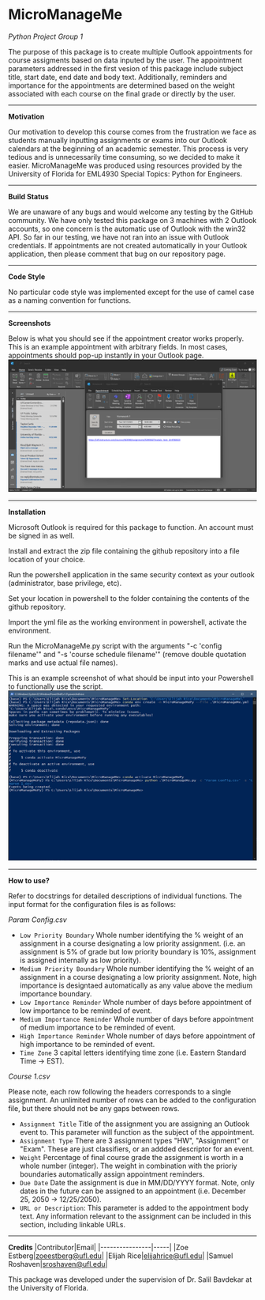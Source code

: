 # MicroManageMe
_Python Project Group 1_

The purpose of this package is to create multiple Outlook appointments for course assigments based on data inputed by the user. The appointment parameters addressed in the first vesion of this package include subject title, start date, end date and body text. Additionally, reminders and importance for the appointments are determined based on the weight associated with each course on the final grade or directly by the user.
***
**Motivation**

Our motivation to develop this course comes from the frustration we face as students manually inputting assignments or exams into our Outlook calendars at the beginning of an academic semester. This process is very tedious and is unnecessarily time consuming, so we decided to make it easier. MicroManageMe was produced using resources provided by the University of Florida for EML4930 Special Topics: Python for Engineers.
***
**Build Status**

We are unaware of any bugs and would welcome any testing by the GitHub community. We have only tested this package on 3 machines with 2 Outlook accounts, so one concern is the automatic use of Outlook with the win32 API. So far in our testing, we have not ran into an issue with Outlook credentials. If appointments are not created automatically in your Outlook application, then please comment that bug on our repository page.
***
**Code Style**

No particular code style was implemented except for the use of camel case as a naming convention for functions.
***
**Screenshots**

Below is what you should see if the appointment creator works properly. This is an example appointment with arbitrary fields. In most cases, appointments should pop-up instantly in your Outlook page.
![Appointment Display](https://github.com/zoeestberg/MicroManageMe/blob/main/Appointment%20Display.png)
***
**Installation**

Microsoft Outlook is required for this package to function. An account must be signed in as well.

Install and extract the zip file containing the github repository into a file location of your choice.

Run the powershell application in the same security context as your outlook (administrator, base privilege, etc).

Set your location in powershell to the folder containing the contents of the github repository.

Import the yml file as the working environment in powershell, activate the environment.

Run the MicroManageMe.py script with the arguments "-c 'config filename'" and "-s 'course schedule filename'" (remove double quotation marks and use actual file names).

This is an example screenshot of what should be input into your Powershell to functionally use the script.
![Powershell Example Setup](https://github.com/zoeestberg/MicroManageMe/blob/main/Powershell%20Example%20Setup.PNG)

***
**How to use?**

Refer to docstrings for detailed descriptions of individual functions. The input format for the configuration files is as follows:

*Param Config.csv*

- `Low Priority Boundary` Whole number identifying the % weight of an assignment in a course designating a low priority assignment. (i.e. an assignment is 5% of grade but low priority boundary is 10%, assignment is assigned internally as low priority).
- `Medium Priority Boundary` Whole number identifying the % weight of an assignment in a course designating a low priority assignment. Note, high importance is designtaed automatically as any value above the medium importance boundary.
- `Low Importance Reminder` Whole number of days before appointment of low importance to be reminded of event.
- `Medium Importance Reminder` Whole number of days before appointment of medium importance to be reminded of event.
- `High Importance Reminder` Whole number of days before appointment of high importance to be reminded of event.
- `Time Zone` 3 capital letters identifying time zone (i.e. Eastern Standard Time -> EST).

*Course 1.csv*

Please note, each row following the headers corresponds to a single assignment. An unlimited number of rows can be added to the configuration file, but there should not be any gaps between rows.

- `Assignment Title` Title of the assignment you are assigning an Outlook event to. This parameter will function as the subject of the appointment.
- `Assignment Type` There are 3 assignment types "HW", "Assignment" or "Exam". These are just classifiers, or an addded descriptor for an event.
- `Weight` Percentage of final course grade the assignment is worth in a whole number (integer). The weight in combination with the prioriy boundaries automatically assign appointment reminders.
- `Due Date` Date the assignment is due in MM/DD/YYYY format. Note, only dates in the future can be assigned to an appointment (i.e. December 25, 2050 -> 12/25/2050).
- `URL or Description`: This parameter is added to the appointment body text. Any information relevant to the assignment can be included in this section, including linkable URLs.

***
**Credits**
|Contributor|Email|
|----------------|-----|
|Zoe Estberg|zoeestberg@ufl.edu|
|Elijah Rice|elijahrice@ufl.edu|
|Samuel Roshaven|sroshaven@ufl.edu|

This package was developed under the supervision of Dr. Salil Bavdekar at the University of Florida.
